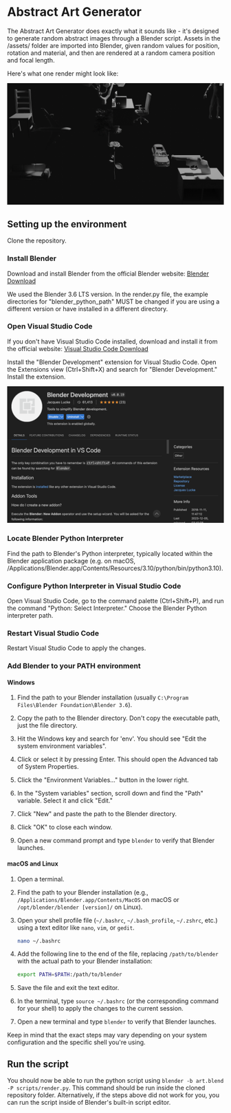 # Abstract Art Generator

The Abstract Art Generator does exactly what it sounds like - it's designed to generate random abstract images through a Blender script. Assets in the /assets/ folder are imported into Blender, given random values for position, rotation and material, and then are rendered at a random camera position and focal length.

Here's what one render might look like:

![Example Abstract Art Generated Render](images/example.png)

## Setting up the environment

Clone the repository.

### Install Blender

Download and install Blender from the official Blender website: [Blender Download](https://www.blender.org/download/)

We used the Blender 3.6 LTS version. In the render.py file, the example directories for "blender_python_path" MUST be changed if you are using a different version or have installed in a different directory.

### Open Visual Studio Code

If you don't have Visual Studio Code installed, download and install it from the official website: [Visual Studio Code Download](https://code.visualstudio.com/)

Install the "Blender Development" extension for Visual Studio Code. Open the Extensions view (Ctrl+Shift+X) and search for "Blender Development." Install the extension.

![Blender Development Extension](images/extension.png)

### Locate Blender Python Interpreter

Find the path to Blender's Python interpreter, typically located within the Blender application package (e.g. on macOS, /Applications/Blender.app/Contents/Resources/3.10/python/bin/python3.10).

### Configure Python Interpreter in Visual Studio Code

Open Visual Studio Code, go to the command palette (Ctrl+Shift+P), and run the command "Python: Select Interpreter." Choose the Blender Python interpreter path.

### Restart Visual Studio Code

Restart Visual Studio Code to apply the changes.

### Add Blender to your PATH environment

#### Windows

1. Find the path to your Blender installation (usually `C:\Program Files\Blender Foundation\Blender 3.6`).

2. Copy the path to the Blender directory. Don't copy the executable path, just the file directory.

3. Hit the Windows key and search for 'env'. You should see "Edit the system environment variables".

4. Click or select it by pressing Enter. This should open the Advanced tab of System Properties.

5. Click the "Environment Variables..." button in the lower right.

6. In the "System variables" section, scroll down and find the "Path" variable. Select it and click "Edit."

7. Click "New" and paste the path to the Blender directory.

8. Click "OK" to close each window.

9. Open a new command prompt and type `blender` to verify that Blender launches.

#### macOS and Linux

1. Open a terminal.

2. Find the path to your Blender installation (e.g., `/Applications/Blender.app/Contents/MacOS` on macOS or `/opt/blender/blender [version]/` on Linux).

3. Open your shell profile file (`~/.bashrc`, `~/.bash_profile`, `~/.zshrc`, etc.) using a text editor like `nano`, `vim`, or `gedit`.

   ```bash
   nano ~/.bashrc
   ```

4. Add the following line to the end of the file, replacing `/path/to/blender` with the actual path to your Blender installation:

   ```bash
   export PATH=$PATH:/path/to/blender
   ```

5. Save the file and exit the text editor.

6. In the terminal, type `source ~/.bashrc` (or the corresponding command for your shell) to apply the changes to the current session.

7. Open a new terminal and type `blender` to verify that Blender launches.

Keep in mind that the exact steps may vary depending on your system configuration and the specific shell you're using.

## Run the script

You should now be able to run the python script using `blender -b art.blend -P scripts/render.py`. This command should be run inside the cloned repository folder. Alternatively, if the steps above did not work for you, you can run the script inside of Blender's built-in script editor.
